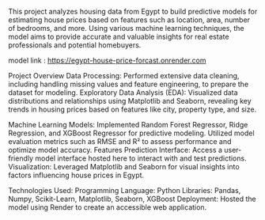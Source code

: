 This project analyzes housing data from Egypt to build predictive models for estimating house prices based on features such as location, area, number of bedrooms, and more.
Using various machine learning techniques, the model aims to provide accurate and valuable insights for real estate professionals and potential homebuyers.

model link : https://egypt-house-price-forcast.onrender.com

Project Overview
Data Processing: Performed extensive data cleaning, including handling missing values and feature engineering, to prepare the dataset for modeling.
Exploratory Data Analysis (EDA): Visualized data distributions and relationships using Matplotlib and Seaborn, revealing key trends in housing prices based on features like city, property type, and size.

Machine Learning Models:
Implemented Random Forest Regressor, Ridge Regression, and XGBoost Regressor for predictive modeling.
Utilized model evaluation metrics such as RMSE and R² to assess performance and optimize model accuracy.
Features
Prediction Interface: Access a user-friendly model interface hosted here to interact with and test predictions.
Visualization: Leveraged Matplotlib and Seaborn for visual insights into factors influencing house prices in Egypt.

Technologies Used:
Programming Language: Python
Libraries: Pandas, Numpy, Scikit-Learn, Matplotlib, Seaborn, XGBoost
Deployment: Hosted the model using Render to create an accessible web application.
